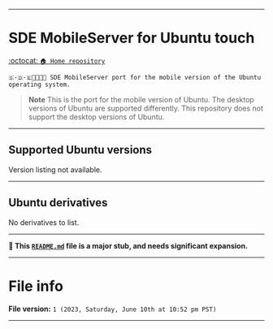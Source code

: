 
***

# SDE MobileServer for Ubuntu touch

[:octocat: `🏠️ Home repository`](https://github.com/seanpm2001/SDE_MobileServer/)

`🇸-🇩-🇪📱️🌐️💾️🐧️ SDE MobileServer port for the mobile version of the Ubuntu operating system.`

> **Note** This is the port for the mobile version of Ubuntu. The desktop versions of Ubuntu are supported differently. This repository does not support the desktop versions of Ubuntu.

***

## Supported Ubuntu versions

Version listing not available.

***

## Ubuntu derivatives

No derivatives to list.

***

**🌱️ This [`README.md`](/README.md) file is a major stub, and needs significant expansion.**

***

# File info

**File version:** `1 (2023, Saturday, June 10th at 10:52 pm PST)`

***
